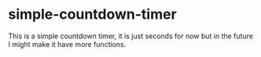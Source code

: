 # simple-countdown-timer
This is a simple countdown timer, it is just seconds for now but in the future I might make it have more functions.
